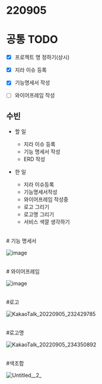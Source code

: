 # 220905

# 공통 TODO
- [x]  프로젝트 명 정하기(상시)
- [x]  지라 이슈 등록
- [x]  기능명세서 작성
- [ ]  와이어프레임 작성


## 수빈

- 할 일
    - 지라 이슈 등록
    - 기능 명세서 작성
    - ERD 작성

- 한 일
    - 지라 이슈등록
    - 기능명세서작성
    - 와이어프레임 작성중
    - 로고 그리기
    - 로고명 그리기
    - 서비스 색깔 생각하기

<br>
 # 기능 명세서

![image](/uploads/0a89ebbe0c2ab0017c57c6c87d387c7a/image.png)

<br>
# 와이어프레임

![image](/uploads/9a8f07248a4ca208394cedf5aa7138fe/image.png)

<br>
#로고

![KakaoTalk_20220905_232429785](/uploads/7722901825982e97fca674322aac643c/KakaoTalk_20220905_232429785.jpg)

<br>
#로고명

![KakaoTalk_20220905_234350892](/uploads/b342d87f8c634e5a0e62f672c2420ff5/KakaoTalk_20220905_234350892.jpg)

<br>
#색조합

![Untitled__2_](/uploads/158a3ad50b49134e77232e0728201c84/Untitled__2_.png)